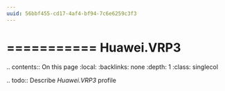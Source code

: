 ```yaml
---
uuid: 56bbf455-cd17-4af4-bf94-7c6e6259c3f3
---
```



===========
Huawei.VRP3
===========

.. contents:: On this page
    :local:
    :backlinks: none
    :depth: 1
    :class: singlecol

.. todo::
    Describe *Huawei.VRP3* profile

